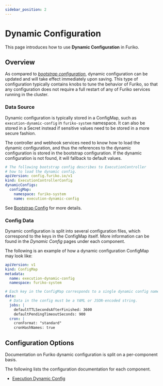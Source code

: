 ```yaml
---
sidebar_position: 2
---
```


# Dynamic Configuration

This page introduces how to use **Dynamic Configuration** in Furiko.

## Overview

As compared to [_bootstrap configuration_](./bootstrap.md), dynamic configuration can be updated and will take effect immediately upon saving. This type of configuration typically contains knobs to tune the behavior of Furiko, so that any configuration does not require a full restart of any of Furiko services running in the cluster.

### Data Source

Dynamic configuration is typically stored in a ConfigMap, such as `execution-dynamic-config` in `furiko-system` namespace. It can also be stored in a Secret instead if sensitive values need to be stored in a more secure fashion.

The controller and webhook services need to know how to load the dynamic configuration, and thus the references to the dynamic configuration is stored in the bootstrap configuration. If the dynamic configuration is not found, it will fallback to default values.

```{.yaml title="Example Bootstrap Config"}
# The following bootstrap config describes to ExecutionController
# how to load the dynamic config.
apiVersion: config.furiko.io/v1
kind: ExecutionControllerConfig
dynamicConfigs:
  configMap:
    namespace: furiko-system
    name: execution-dynamic-config
```

See [Bootstrap Config](./bootstrap.md) for more details.

### Config Data

Dynamic configuration is split into several configuration files, which correspond to the keys in the ConfigMap itself. More information can be found in the _Dynamic Config_ pages under each component.

The following is an example of how a dynamic configuration ConfigMap may look like:

```{.yaml title="Example Dynamic ConfigMap"}
apiVersion: v1
kind: ConfigMap
metadata:
  name: execution-dynamic-config
  namespace: furiko-system

# Each key in the ConfigMap corresponds to a single dynamic config name.
data:
  # Data in the config must be a YAML or JSON-encoded string.
  jobs: |
    defaultTTLSecondsAfterFinished: 3600
    defaultPendingTimeoutSeconds: 900
  cron: |
    cronFormat: "standard"
    cronHashNames: true
```

## Configuration Options

Documentation on Furiko dynamic configuration is split on a per-component basis.

The following lists the configuration documentation for each component.

- [Execution Dynamic Config](../../reference/configuration/execution/dynamic-config.md)

